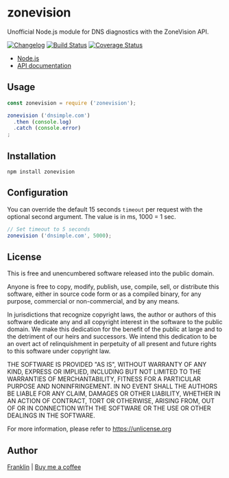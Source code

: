 zonevision
==========

Unofficial Node.js module for DNS diagnostics with the ZoneVision API.

[![Changelog](https://img.shields.io/npm/v/zonevision.svg?maxAge=3600)](https://github.com/fvdm/nodejs-zonevision/blob/master/CHANGELOG.md)
[![Build Status](https://github.com/fvdm/nodejs-zonevision/actions/workflows/node.js.yml/badge.svg?branch=master)](https://github.com/fvdm/nodejs-zonevision/actions/workflows/node.js.yml)
[![Coverage Status](https://coveralls.io/repos/github/fvdm/nodejs-zonevision/badge.svg?branch=master)](https://coveralls.io/github/fvdm/nodejs-zonevision?branch=master)

* [Node.js](https://nodejs.org)
* [API documentation](https://api.zone.vision)


Usage
-----

```js
const zonevision = require ('zonevision');

zonevision ('dnsimple.com')
  .then (console.log)
  .catch (console.error)
;
```


Installation
------------

`npm install zonevision`


Configuration
-------------

You can override the default 15 seconds `timeout` per request
with the optional second argument. The value is in ms, 1000 = 1 sec.


```js
// Set timeout to 5 seconds
zonevision ('dnsimple.com', 5000);
```


License
-------

This is free and unencumbered software released into the public domain.

Anyone is free to copy, modify, publish, use, compile, sell, or
distribute this software, either in source code form or as a compiled
binary, for any purpose, commercial or non-commercial, and by any
means.

In jurisdictions that recognize copyright laws, the author or authors
of this software dedicate any and all copyright interest in the
software to the public domain. We make this dedication for the benefit
of the public at large and to the detriment of our heirs and
successors. We intend this dedication to be an overt act of
relinquishment in perpetuity of all present and future rights to this
software under copyright law.

THE SOFTWARE IS PROVIDED "AS IS", WITHOUT WARRANTY OF ANY KIND,
EXPRESS OR IMPLIED, INCLUDING BUT NOT LIMITED TO THE WARRANTIES OF
MERCHANTABILITY, FITNESS FOR A PARTICULAR PURPOSE AND NONINFRINGEMENT.
IN NO EVENT SHALL THE AUTHORS BE LIABLE FOR ANY CLAIM, DAMAGES OR
OTHER LIABILITY, WHETHER IN AN ACTION OF CONTRACT, TORT OR OTHERWISE,
ARISING FROM, OUT OF OR IN CONNECTION WITH THE SOFTWARE OR THE USE OR
OTHER DEALINGS IN THE SOFTWARE.

For more information, please refer to <https://unlicense.org>


Author
------

[Franklin](https://fvdm.com)
| [Buy me a coffee](https://fvdm.com/donating )
